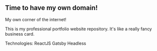 ## Time to have my own domain!
My own corner of the internet!

This is my professional portfolio website repository. 
It's like a really fancy business card. 

Technologies: 
ReactJS
Gatsby Headless 